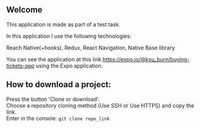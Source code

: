 ## Welcome

This application is made as part of a test task.


In this application I use the following technologies: 


Reach Native(+hooks), 
Redux, 
React Navigation, 
Native Base library

You can see the application at this link https://expo.io/@ksu_burn/buying-tickets-app using the Expo application.

## How to download a project:

Press the button 'Clone or download'.<br>
Choose a repository cloning method (Use SSH or Use HTTPS) and copy the link.<br>
Enter in the console: ```git clone repo_link```<br>

